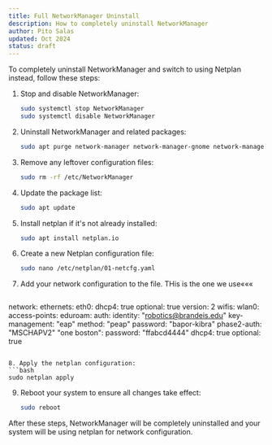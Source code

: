 ```yaml
---
title: Full NetworkManager Uninstall
description: How to completely uninstall NetworkManager
author: Pito Salas
updated: Oct 2024
status: draft
---
```

To completely uninstall NetworkManager and switch to using Netplan instead, follow these steps:

1. Stop and disable NetworkManager:

   ```bash
   sudo systemctl stop NetworkManager
   sudo systemctl disable NetworkManager
   ```

2. Uninstall NetworkManager and related packages:

   ```bash
   sudo apt purge network-manager network-manager-gnome network-manager-pptp network-manager-openvpn
   ```

3. Remove any leftover configuration files:

   ```bash
   sudo rm -rf /etc/NetworkManager
   ```

4. Update the package list:

   ```bash
   sudo apt update
   ```

5. Install netplan if it's not already installed:

   ```bash
   sudo apt install netplan.io
   ```

6. Create a new Netplan configuration file:

   ```bash
   sudo nano /etc/netplan/01-netcfg.yaml
   ```

7. Add your network configuration to the file. THis is the one we use«««

   ```yaml

network:
    ethernets:
        eth0:
            dhcp4: true
            optional: true
    version: 2
    wifis:
        wlan0:
            access-points:
                eduroam:
                    auth:
                        identity: "<robotics@brandeis.edu>"
                        key-management: "eap"
                        method: "peap"
                        password: "bapor-kibra"
                        phase2-auth: "MSCHAPV2"
                "one boston":
                    password: "ffabcd4444"
            dhcp4: true
            optional: true

   ```

8. Apply the netplan configuration:
   ```bash
   sudo netplan apply
   ```

9. Reboot your system to ensure all changes take effect:

   ```bash
   sudo reboot
   ```

After these steps, NetworkManager will be completely uninstalled and your system will be using netplan for network configuration.
